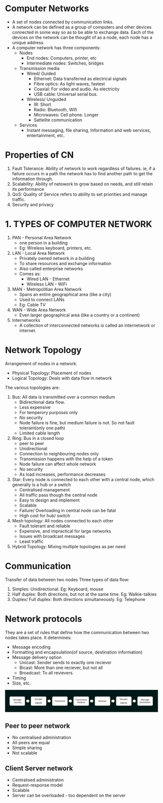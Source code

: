 # Computer Networks

- A set of nodes connected by communication links.
- A network can be defined as a group of computers and other devices connected in some way so as to be able to exchange data. Each of the devices on the network can be thought of as a node, each node has a unique address.
- A computer network has three components:
   - Nodes
     - End nodes: Computers, printer, etc
     - Intermediate nodes: Switches, bridges
   - Transmission media
     - Wired/ Guided
        - Ethernet: Data transferred as electrical signals
        - Fibre optics: As light waves, fastest
        - Coaxial: For video and audio. As electricity
        - USB cable: Universal serial bus. 
     - Wireless/ Unguided
        - IR: Short
        - Radio: Bluetooth, Wifi
        - Microwaves: Cell phone. Longer
        - Sattelite communication
   - Services
     - Instant messaging, file sharing, Information and web services, entertainment, etc. 

# Properties of CN
1. Fault Tolerance: Ability of network to work regardless of failures. ie, if a failure occurs in a path the network has to find another path to get the information through.
2. Scalability: Ability of netowork to grow based on needs, and still retain its performance
3. QoS: Quality of Service refers to ability to set priorities and manage traffic.
4. Security and privacy
   
# 1. TYPES OF COMPUTER NETWORK
1. PAN - Personal Area Network
   - one person in a building
   - Eg: Wireless keyboard, printers, etc.
2. LAN - Local Area Network
   - Privately owned network in a building
   - To share resources and exchange information
   - Also called enterprise networks
   - Comes as:
     - Wired LAN - Ethernet
     - Wireless LAN - WiFi
3. MAN - Metropolitian Area Network
   - Spans an entire geographical area (like a city)
   - Used to connect LANs
   - Eg: Cable TV
4. WAN - Wide Area Network
   - Even larger geographical area (like a country or a continent)
5. Internetworks
   - A collection of interconnected networks is called an internetwork or internet.

# Network Topology
Arrangement of nodes in a network.
 - Physical Topology: Placement of nodes
 - Logical Topology: Deals with data flow in network

The various topologies are:
 1. Bus: All data is transmitted over a common medium
    - Bidirectional data flow.  
    - Less expensive
    - For temperory purposes only
    - No security
    - Node failure is fine, but medium failure is not. So not fault tolerant(only one path)
    - Limited cable length
 2. Ring: Bus in a closed loop
    - peer to peer
    - Unidirectional
    - Connection to neighbouring nodes only
    - Transmission happens with the help of a token
    - Node failure can affect whole network
    - No security
    - As load increases, performance decreases
 3. Star: Every node is connected to each other with a central node, which generally is a hub or a switch
    - Centralised management
    - All traffic pass though the central node
    - Easy to design and implement
    - Scalable
    - Failure/ Overloading in central node can be fatal
    - High cost for hub/ switch
 4. Mesh topology: All nodes connected to each other
    - Fault tolerant and reliable
    - Expensive, and impractical for large networks
    - Issues with broadcast messages
    - Least traffic
 5. Hybrid Topology: Mixing multiple topologies as per need

# Communication
Transfer of data between two nodes
Three types of data flow:
1. Simplex: Unidirectional. Eg: Keyboard, mouse
2. Half duplex: Both directions, but not at the same time. Eg: Walkie-talkies
3. Duplex/ Full duplex: Both directions simultaneously. Eg: Telephone


# Network protocols
They are a set of rules that define how the communication between two nodes takes place.
It determines:
 - Message encoding
 - Formatting and encapsulation(of source, destination information)
 - Message delivery option
   - Unicast: Sender sends to exactly one reciever
   - Bicast: More than one reciever, but not all
   - Broadcast: To all revievers.
 - Timing
 - Size, etc.

![Alt text](<Screenshot from 2023-11-19 11-33-34.png>)


## Peer to peer network
- No centralised administration
- All peers are equal 
- Simple sharing
- Not scalable

## Client Server network
- Centralised administraton
- Request-response model
- Scalable
- Server can be overloaded - too dependent on the server